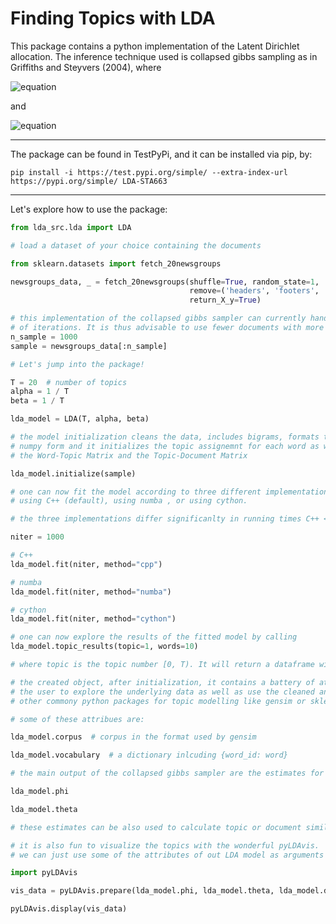 # Finding Topics with LDA

This package contains a python implementation of the Latent Dirichlet allocation. The inference technique used is collapsed gibbs sampling as in Griffiths and Steyvers (2004), where

![equation](https://latex.codecogs.com/svg.image?P\left(z_{i}=j&space;\mid&space;\mathbf{z}_{-i},&space;\mathbf{w}\right)&space;\propto&space;\frac{n_{-i,&space;j}^{\left(w_{i}\right)}&plus;\beta}{n_{-i,&space;j}^{(\cdot)}&plus;W&space;\beta}&space;\frac{n_{-i,&space;j}^{\left(d_{i}\right)}&plus;\alpha}{n_{-i,&space;n}^{\left(d_{i}\right)}&plus;T&space;\alpha})

and

![equation](https://latex.codecogs.com/svg.image?\begin{array}{l}\hat{\phi}_{j}^{(w)}=\frac{n_{j}^{(\text&space;{w})}&plus;\beta}{n_{j}^{(\cdot)}&plus;W&space;\beta}&space;\\\hat{\theta}_{j}^{(d)}=\frac{n_{j}^{(d)}&plus;\alpha}{n^{(d)}&plus;T&space;\alpha}\end{array})

---

The package can be found in TestPyPi, and it can be installed via pip, by: 

```
pip install -i https://test.pypi.org/simple/ --extra-index-url https://pypi.org/simple/ LDA-STA663
```

---


Let's explore how to use the package:

```python
from lda_src.lda import LDA

# load a dataset of your choice containing the documents 

from sklearn.datasets import fetch_20newsgroups

newsgroups_data, _ = fetch_20newsgroups(shuffle=True, random_state=1,
                                        remove=('headers', 'footers', 'quotes'),
                                        return_X_y=True)

# this implementation of the collapsed gibbs sampler can currently handle many documents only when using a limited number
# of iterations. It is thus advisable to use fewer documents with more iterations
n_sample = 1000
sample = newsgroups_data[:n_sample]

# Let's jump into the package!

T = 20  # number of topics
alpha = 1 / T
beta = 1 / T

lda_model = LDA(T, alpha, beta)

# the model initialization cleans the data, includes bigrams, formats the documents in compressed 
# numpy form and it initializes the topic assignemnt for each word as well as 
# the Word-Topic Matrix and the Topic-Document Matrix

lda_model.initialize(sample)

# one can now fit the model according to three different implementations: 
# using C++ (default), using numba , or using cython. 

# the three implementations differ significanlty in running times C++ << numba << cython

niter = 1000

# C++
lda_model.fit(niter, method="cpp")

# numba
lda_model.fit(niter, method="numba")

# cython
lda_model.fit(niter, method="cython")

# one can now explore the results of the fitted model by calling
lda_model.topic_results(topic=1, words=10)

# where topic is the topic number [0, T). It will return a dataframe with the top words for the selected topic.

# the created object, after initialization, it contains a battery of attributes that sllow
# the user to explore the underlying data as well as use the cleaned and processed data as input in
# other commony python packages for topic modelling like gensim or sklearn.

# some of these attribues are:

lda_model.corpus  # corpus in the format used by gensim

lda_model.vocabulary  # a dictionary inlcuding {word_id: word}

# the main output of the collapsed gibbs sampler are the estimates for phi and theta:

lda_model.phi

lda_model.theta

# these estimates can be also used to calculate topic or document similarities.

# it is also fun to visualize the topics with the wonderful pyLDAvis. 
# we can just use some of the attributes of out LDA model as arguments for pyLDAvis. 

import pyLDAvis

vis_data = pyLDAvis.prepare(lda_model.phi, lda_model.theta, lda_model.doc_length, lda_model.vocab, lda_model.term_frequency)

pyLDAvis.display(vis_data)
```
